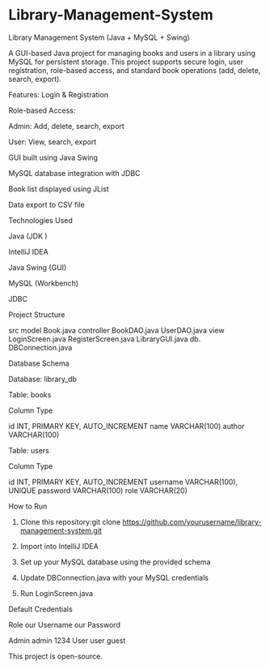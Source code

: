 # Library-Management-System
Library Management System (Java + MySQL + Swing)

A GUI-based Java project for managing books and users in a library using MySQL for persistent storage. This project supports secure login, user registration, role-based access, and standard book operations (add, delete, search, export).


Features:
Login & Registration

Role-based Access:

Admin: Add, delete, search, export

User: View, search, export


GUI built using Java Swing

MySQL database integration with JDBC

Book list displayed using JList

Data export to CSV file


Technologies Used

Java (JDK )

IntelliJ IDEA

Java Swing (GUI)

MySQL (Workbench)

JDBC


Project Structure

src 
      model
            Book.java
    controller
           BookDAO.java
           UserDAO.java
 view
           LoginScreen.java
         RegisterScreen.java
          LibraryGUI.java
    db. 
           DBConnection.java


Database Schema

Database: library_db

Table: books

Column	Type

id	INT, PRIMARY KEY, AUTO_INCREMENT
name	VARCHAR(100)
author	VARCHAR(100)


Table: users

Column	Type

id	INT, PRIMARY KEY, AUTO_INCREMENT
username	VARCHAR(100), UNIQUE
password	VARCHAR(100)
role	VARCHAR(20)


How to Run

1. Clone this repository:git clone https://github.com/yourusername/library-management-system.git


2. Import into IntelliJ IDEA


3. Set up your MySQL database using the provided schema


4. Update DBConnection.java with your MySQL credentials


5. Run LoginScreen.java


Default Credentials

Role	our Username	 our Password

Admin	admin	1234
User	user	guest

This project is open-source.
